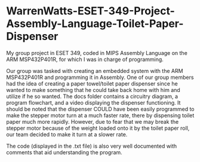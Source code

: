 # WarrenWatts-ESET-349-Project-Assembly-Language-Toilet-Paper-Dispenser
My group project in ESET 349, coded in MIPS Assembly Language on the ARM MSP432P401R, for which I was in charge of programming.

Our group was tasked with creating an embedded system with the ARM MSP432P401R and programming it in Assembly. One of our group members had the idea of creating a paper towel/toilet paper dispenser since he wanted to make something that he could take back home with him and utilize if he so wanted. The docs folder contains a circuitry diagram, a program flowchart, and a video displaying the dispenser functioning. It should be noted that the dispenser COULD have been easily programmed to make the stepper motor turn at a much faster rate, there by dispensing toilet paper much more rapidly. However, due to fear that we may break the stepper motor because of the weight loaded onto it by the toilet paper roll, our team decided to make it turn at a slower rate.

The code (displayed in the .txt file) is also very well documented with comments that aid understanding the program.
